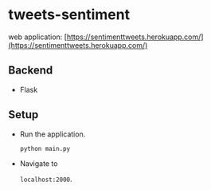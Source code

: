 # tweets-sentiment

web application:
[https://sentimenttweets.herokuapp.com/](https://sentimenttweets.herokuapp.com/)

## Backend
- Flask

## Setup

- Run the application.

	`python main.py`

- Navigate to 

	`localhost:2000`.
